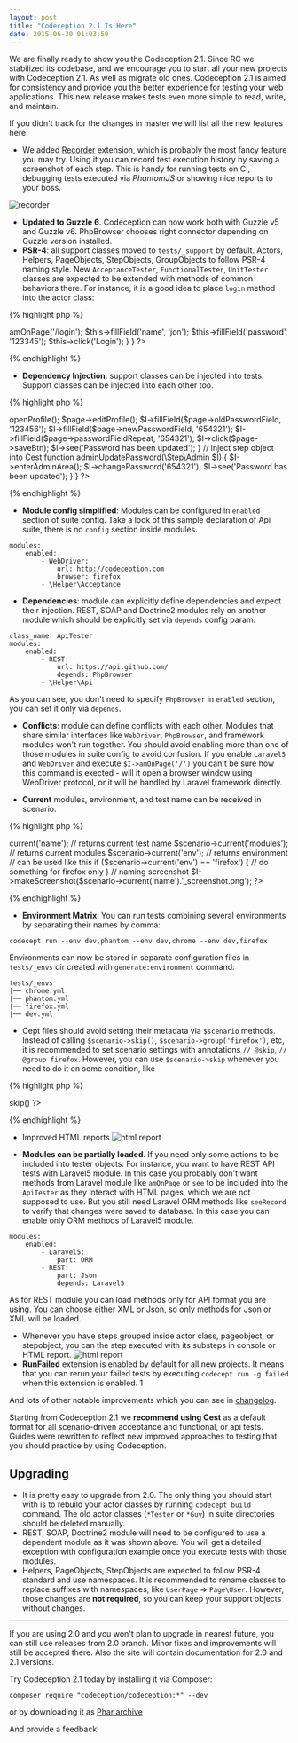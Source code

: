 ```yaml
---
layout: post
title: "Codeception 2.1 Is Here"
date: 2015-06-30 01:03:50
---
```


We are finally ready to show you the Codeception 2.1. Since RC we stabilized its codebase, and we encourage you to start all your new projects with Codeception 2.1. As well as migrate old ones. Codeception 2.1 is aimed for consistency and provide you the better experience for testing your web applications. This new release makes tests even more simple to read, write, and maintain.

If you didn't track for the changes in master we will list all the new features here:

* We added [Recorder](https://github.com/Codeception/Codeception/tree/master/ext#codeceptionextensionrecorder) extension, which is probably the most fancy feature you may try. Using it you can record test execution history by saving a screenshot of each step. This is handy for running tests on CI, debugging tests executed via *PhantomJS* or showing nice reports to your boss.

 ![recorder](http://codeception.com/images/recorder.gif)

* **Updated to Guzzle 6**. Codeception can now work both with Guzzle v5 and Guzzle v6. PhpBrowser chooses right connector depending on Guzzle version installed.
* **PSR-4**: all support classes moved to `tests/_support` by default. Actors, Helpers, PageObjects, StepObjects, GroupObjects to follow PSR-4 naming style. New `AcceptanceTester`, `FunctionalTester`, `UnitTester` classes are expected to be extended with methods of common behaviors there. For instance, it is a good idea to place `login` method into  the actor class:

{% highlight php %}
<?php
class AcceptanceTester extends \Codeception\Actor
{
    use _generated\AcceptanceTesterActions;

    public function login()
    {
       $this->amOnPage('/login');
       $this->fillField('name', 'jon');
       $this->fillField('password', '123345');
       $this->click('Login');
    }
}
?>
{% endhighlight %}

* **Dependency Injection**: support classes can be injected into tests. Support classes can be injected into each other too.

{% highlight php %}
<?php
class UserCest 
{
  // inject page objects into Cests
  function updatePassword(\Page\User $page, AcceptanceTester $I)
  {
      $page->openProfile();
      $page->editProfile();
      $I->fillField($page->oldPasswordField, '123456');
      $I->fillField($page->newPasswordField, '654321');
      $I->fillField($page->passwordFieldRepeat, '654321');
      $I->click($page->saveBtn);
      $I->see('Password has been updated');
  }

  // inject step object into Cest
  function adminUpdatePassword(\Step\Admin $I)
  {
      $I->enterAdminArea();
      $I->changePassword('654321');
      $I->see('Password has been updated');
  }
}
?>
{% endhighlight %}

* **Module config simplified**: Modules can be configured in `enabled` section of suite config. Take a look of this sample declaration of Api suite, there is no `config` section inside modules.

```
modules:
    enabled:
        - WebDriver:
            url: http://codeception.com
            browser: firefox
        - \Helper\Acceptance
```
* **Dependencies**: module can explicitly define dependencies and expect their injection. REST, SOAP and Doctrine2 modules rely on another module which should be explicitly set via `depends` config param. 

```
class_name: ApiTester
modules:
    enabled:
        - REST:
            url: https://api.github.com/
            depends: PhpBrowser           
        - \Helper\Api
```
As you can see, you don't need to specify `PhpBrowser` in  `enabled` section, you can set it only via `depends`.

* **Conflicts**: module can define conflicts with each other. Modules that share similar interfaces like `WebDriver`, `PhpBrowser`, and framework modules won't run together. You should avoid enabling more than one of those modules in suite config to avoid confusion. If you enable `Laravel5` and `WebDriver` and execute `$I->amOnPage('/')` you can't be sure how this command is exected - will it open a browser window using WebDriver protocol, or it will be handled by Laravel framework directly.

* **Current** modules, environment, and test name can be received in scenario.

{% highlight php %}
<?php
$scenario->current('name'); // returns current test name
$scenario->current('modules'); // returns current modules
$scenario->current('env'); // returns environment

// can be used like this
if ($scenario->current('env') == 'firefox') {
  // do something for firefox only
}
// naming screenshot
$I->makeScreenshot($scenario->current('name').'_screenshot.png');
?>
{% endhighlight %}


* **Environment Matrix**: You can run tests combining several environments by separating their names by comma:

```
codecept run --env dev,phantom --env dev,chrome --env dev,firefox
```

Environments can now be stored in separate configuration files in `tests/_envs` dir created with `generate:environment` command:

```
tests/_envs
|── chrome.yml
|── phantom.yml
|── firefox.yml
|── dev.yml
```

*  Cept files should avoid setting their metadata via `$scenario` methods. Instead of calling `$scenario->skip()`, `$scenario->group('firefox')`, etc, it is recommended to set scenario settings with annotations `// @skip`, `// @group firefox`. However, you can use `$scenario->skip` whenever you need to do it on some condition, like 

{% highlight php %}
<?php
if (substr(PHP_OS, 0, 3) == 'Win') $scenario->skip()
?>
{% endhighlight %}

* Improved HTML reports
![html report](/images/html-report.png)


* **Modules can be partially loaded**. If you need only some actions to be included into tester objects. For instance, you want to have REST API tests with Laravel5 module. In this case you probably don't want methods from Laravel module like `amOnPage` or `see` to be included into the `ApiTester` as they interact with HTML pages, which we are not supposed to use. But you still need Laravel ORM methods like `seeRecord` to verify that changes were saved to database. In this case you can enable only ORM methods of Laravel5 module.

```
modules:
    enabled: 
        - Laravel5:
            part: ORM
        - REST:
            part: Json
            depends: Laravel5
```

As for REST module you can load methods only for API format you are using. You can choose either XML or Json, so only methods for Json or XML will be loaded.

* Whenever you have steps grouped inside actor class, pageobject, or stepobject, you can the step executed with its substeps in console or HTML report. 
![html report](/images/substeps.png)
* **RunFailed** extension is enabled by default for all new projects. It means that you can rerun your failed tests by executing `codecept run -g failed` when this extension is enabled. 1

And lots of other notable improvements which you can see in [changelog](https://github.com/Codeception/Codeception/blob/master/CHANGELOG.md). 

Starting from Codeception 2.1 we **recommend using Cest** as a default format for all scenario-driven acceptance and functional, or api tests. Guides were rewritten to reflect new improved approaches to testing that you should practice by using Codeception. 

## Upgrading

* It is pretty easy to upgrade from 2.0. The only thing you should start with is to rebuild your actor classes by running `codecept build` command. The old actor classes (`*Tester` or `*Guy`) in suite directories should be deleted manually.
* REST, SOAP, Doctrine2 module will need to be configured to use a dependent module as it was shown above. You will get a detailed exception with configuration example once you execute tests with those modules.
* Helpers, PageObjects, StepObjects are expected to follow PSR-4 standard and use namespaces. It is recommended to rename classes to replace suffixes with namespaces, like `UserPage` => `Page\User`. However, those changes are **not required**, so you can keep your support objects without changes.

---

If you are using 2.0 and you won't plan to upgrade in nearest future, you can still use releases from 2.0 branch. Minor fixes and improvements will still be accepted there. Also the site will contain documentation for 2.0 and 2.1 versions.

Try Codeception 2.1 today by installing it via Composer:

```
composer require "codeception/codeception:*" --dev
```

or by downloading it as [Phar archive](http://codeception.com/codecept.phar)

And provide a feedback!